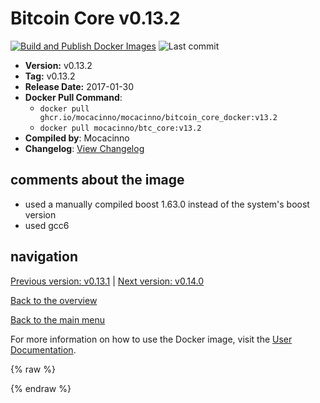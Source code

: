 # Bitcoin Core v0.13.2

[![Build and Publish Docker Images](https://github.com/mocacinno/bitcoin_core_docker/actions/workflows/build-and-publish.yml/badge.svg?branch=v13.2)](https://github.com/mocacinno/bitcoin_core_docker/actions/workflows/build-and-publish.yml)
![Last commit](https://badgen.net/github/last-commit/mocacinno/bitcoin_core_docker/v13.2)

- **Version:** v0.13.2
- **Tag:** v0.13.2
- **Release Date:** 2017-01-30
- **Docker Pull Command**:
  - `docker pull ghcr.io/mocacinno/mocacinno/bitcoin_core_docker:v13.2`
  - `docker pull mocacinno/btc_core:v13.2`
- **Compiled by**: Mocacinno
- **Changelog**: [View Changelog](https://github.com/bitcoin/bitcoin/blob/v0.13.2/doc/release-notes.md)

## comments about the image

- used a manually compiled boost 1.63.0 instead of the system's boost version
- used gcc6

## navigation

[Previous version: v0.13.1](./v13.1.md) | [Next version: v0.14.0](./v14.0.md)

[Back to the overview](./Readme.md)

[Back to the main menu](../Readme.md)

For more information on how to use the Docker image, visit the [User Documentation](../userdocs/Readme.md).

<!-- Google tag (gtag.js) -->
{% raw %}
<script async src="https://www.googletagmanager.com/gtag/js?id=G-BPC6NC6FF9"></script>
<script>
  window.dataLayer = window.dataLayer || [];
  function gtag(){dataLayer.push(arguments);}
  gtag('js', new Date());
  gtag('config', 'G-BPC6NC6FF9');
</script>
{% endraw %}
